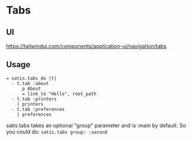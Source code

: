 # Tabs

## UI

https://tailwindui.com/components/application-ui/navigation/tabs

## Usage

```slim
= satis.tabs do |t|
  - t.tab :about
      p About
      = link_to "Hello", root_path
  - t.tab :printers
    | printers
  - t.tab :preferences
    | preferences
```

satis.tabs takes an optional "group" parameter and is :main by default. So you could do:
`satis.tabs group: :second`
